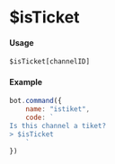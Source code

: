 # $isTicket

#### Usage

```javascript
$isTicket[channelID]
```

#### Example

```javascript
bot.command({
    name: "istiket",
    code: `
Is this channel a tiket?
> $isTicket
    `
})
```

